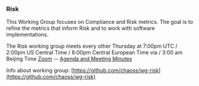 ### Risk

This Working Group focuses on Compliance and Risk metrics. The goal is to refine the metrics that inform Risk and to work with software implementations.

The Risk working group meets every other Thursday at 7:00pm UTC / 2:00pm US Central Time / 8:00pm Central European Time via / 3:00 am Beijing Time [Zoom](https://zoom.us/j/4998687533) -- [Agenda and Meeting Minutes](https://docs.google.com/document/d/1iqIMpLBwuKSnE0BbQTgbsb9Im87IoN7IUzukochClCw/edit)

Info about working group: [https://github.com/chaoss/wg-risk](https://github.com/chaoss/wg-risk)
